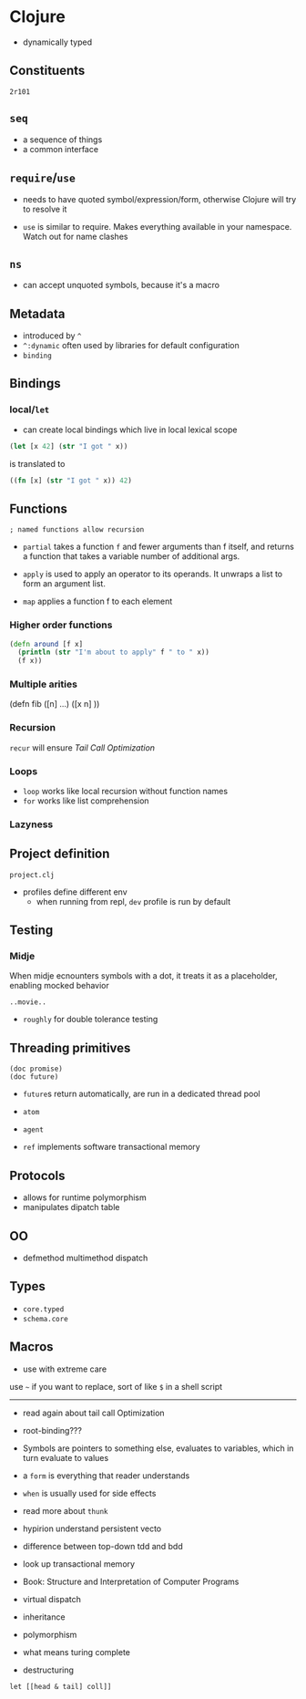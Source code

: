 # Clojure

- dynamically typed

## Constituents

```
2r101
```

## `seq`

- a sequence of things
- a common interface

## `require`/`use`

- needs to have quoted symbol/expression/form, otherwise Clojure will try to resolve it

- `use` is similar to require. Makes everything available in your namespace. Watch out for name clashes

## `ns`

- can accept unquoted symbols, because it's a macro

## Metadata

- introduced by `^`
- `^:dynamic` often used by libraries for default configuration
- `binding`

## Bindings


### local/`let`

- can create local bindings which live in local lexical scope

```clojure
(let [x 42] (str "I got " x))
```

is translated to

```clojure
((fn [x] (str "I got " x)) 42)
```

## Functions

```
; named functions allow recursion
```


- `partial` takes a function `f` and fewer arguments than f itself, and returns a function that takes a variable number of additional args.

- `apply` is used to apply an operator to its operands. It unwraps a list to form an argument list.

- `map` applies a function f to each element

### Higher order functions

```clojure
(defn around [f x]
  (println (str "I'm about to apply" f " to " x))
  (f x))
```


### Multiple arities

(defn fib
  ([n]
  ...)
  ([x n]
  ))

### Recursion

`recur` will ensure *Tail Call Optimization*

### Loops

- `loop` works like local recursion without function names
- `for` works like list comprehension

### Lazyness

## Project definition

`project.clj`

- profiles define different env
  + when running from repl, `dev` profile is run by default

## Testing

### Midje

When midje ecnounters symbols with a dot, it treats it as a placeholder, enabling mocked behavior

```
..movie..
```

- `roughly` for double tolerance testing

## Threading primitives

```
(doc promise)
(doc future)
```

- `future`s return automatically, are run in a dedicated thread pool

- `atom`
- `agent`
- `ref` implements software transactional memory

## Protocols

- allows for runtime polymorphism
- manipulates dipatch table

## OO

- defmethod multimethod dispatch

## Types

- `core.typed`
- `schema.core`

## Macros

- use with extreme care

use `~` if you want to replace, sort of like `$` in a shell script




---------

- read again about tail call Optimization
- root-binding???
- Symbols are pointers to something else, evaluates to variables, which in turn evaluate to values
- a `form` is everything that reader understands
- `when` is usually used for side effects
- read more about `thunk`
- hypirion understand persistent vecto
- difference between top-down tdd and bdd
- look up transactional memory
- Book: Structure and Interpretation of Computer Programs
- virtual dispatch
- inheritance
- polymorphism
- what means turing complete

- destructuring

```
let [[head & tail] coll]]
```
